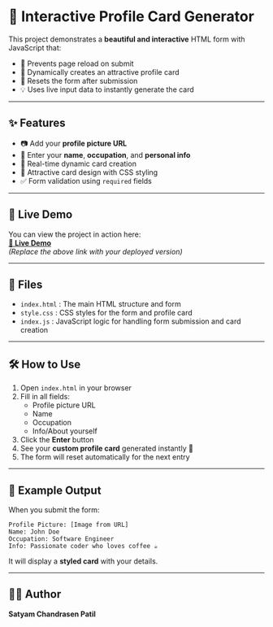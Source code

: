 # 🌟 Interactive Profile Card Generator

This project demonstrates a **beautiful and interactive** HTML form with JavaScript that:
- 🚫 Prevents page reload on submit
- 🎨 Dynamically creates an attractive profile card
- 🔄 Resets the form after submission
- 💡 Uses live input data to instantly generate the card

---

## ✨ Features
- 📷 Add your **profile picture URL**
- 📝 Enter your **name**, **occupation**, and **personal info**
- 🎯 Real-time dynamic card creation
- 🎀 Attractive card design with CSS styling
- ✅ Form validation using `required` fields

---

## 🚀 Live Demo
You can view the project in action here:  
**[🔗 Live Demo](https://your-live-demo-link.com)**  
*(Replace the above link with your deployed version)*

---

## 📂 Files
- `index.html` : The main HTML structure and form
- `style.css` : CSS styles for the form and profile card
- `index.js` : JavaScript logic for handling form submission and card creation

---

## 🛠 How to Use
1. Open `index.html` in your browser
2. Fill in all fields:
   - Profile picture URL
   - Name
   - Occupation
   - Info/About yourself
3. Click the **Enter** button
4. See your **custom profile card** generated instantly 🎉
5. The form will reset automatically for the next entry

---

## 📸 Example Output
When you submit the form:
```
Profile Picture: [Image from URL]
Name: John Doe
Occupation: Software Engineer
Info: Passionate coder who loves coffee ☕
```
It will display a **styled card** with your details.

---

## 👨‍💻 Author
**Satyam Chandrasen Patil**
